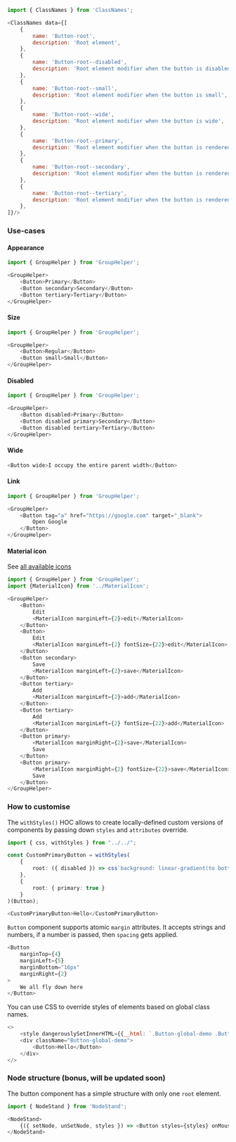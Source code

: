 ```js noeditor
import { ClassNames } from 'ClassNames';

<ClassNames data={[
    {
        name: 'Button-root',
        description: 'Root element',
    },
    {
        name: 'Button-root--disabled',
        description: 'Root element modifier when the button is disabled',
    },
    {
        name: 'Button-root--small',
        description: 'Root element modifier when the button is small',
    },
    {
        name: 'Button-root--wide',
        description: 'Root element modifier when the button is wide',
    },
    {
        name: 'Button-root--primary',
        description: 'Root element modifier when the button is rendered as primary',
    },
    {
        name: 'Button-root--secondary',
        description: 'Root element modifier when the button is rendered as secondary',
    },
    {
        name: 'Button-root--tertiary',
        description: 'Root element modifier when the button is rendered as tertiary',
    },
]}/>
```

### Use-cases

#### Appearance

```js
import { GroupHelper } from 'GroupHelper';

<GroupHelper>
    <Button>Primary</Button>
    <Button secondary>Secondary</Button>
    <Button tertiary>Tertiary</Button>
</GroupHelper>
```

#### Size

```js
import { GroupHelper } from 'GroupHelper';

<GroupHelper>
    <Button>Regular</Button>
    <Button small>Small</Button>
</GroupHelper>
```

#### Disabled

```js
import { GroupHelper } from 'GroupHelper';

<GroupHelper>
    <Button disabled>Primary</Button>
    <Button disabled primary>Secondary</Button>
    <Button disabled tertiary>Tertiary</Button>
</GroupHelper>
```

#### Wide

```js
<Button wide>I occupy the entire parent width</Button>
```

#### Link

```js
import { GroupHelper } from 'GroupHelper';

<GroupHelper>
    <Button tag="a" href="https://google.com" target="_blank">
        Open Google
    </Button>
</GroupHelper>
```

#### Material icon

See <a href="https://material.io/resources/icons/" target="_blank">all available icons</a>

```js
import { GroupHelper } from 'GroupHelper';
import {MaterialIcon} from '../MaterialIcon';

<GroupHelper>
    <Button>
        Edit
        <MaterialIcon marginLeft={2}>edit</MaterialIcon>
    </Button>
    <Button>
        Edit
        <MaterialIcon marginLeft={2} fontSize={22}>edit</MaterialIcon>
    </Button>
    <Button secondary>
        Save
        <MaterialIcon marginLeft={2}>save</MaterialIcon>
    </Button>
    <Button tertiary>
        Add
        <MaterialIcon marginLeft={2}>add</MaterialIcon>
    </Button>
    <Button tertiary>
        Add
        <MaterialIcon marginLeft={2} fontSize={22}>add</MaterialIcon>
    </Button>
    <Button primary>
        <MaterialIcon marginRight={2}>save</MaterialIcon>
        Save
    </Button>
    <Button primary>
        <MaterialIcon marginRight={2} fontSize={22}>save</MaterialIcon>
        Save
    </Button>
</GroupHelper>
```

### How to customise

The `withStyles()` HOC allows to create locally-defined custom versions of components by passing down `styles` and `attributes` override.

```typescript jsx
import { css, withStyles } from "../../";

const CustomPrimaryButton = withStyles(
    {
        root: ({ disabled }) => css`background: linear-gradient(to bottom, rgba(243,197,189,1) 0%,rgba(232,108,87,1) 21%,rgba(232,108,87,1) 21%,rgba(234,40,3,1) 46%,rgba(255,102,0,1) 75%,rgba(199,34,0,1) 100%);`,
    },
    { 
        root: { primary: true }
    }
)(Button);

<CustomPrimaryButton>Hello</CustomPrimaryButton>
```

`Button` component supports atomic `margin` attributes. It accepts strings and numbers, if a number is passed, then `spacing` gets applied.

```js
<Button 
    marginTop={4}
    marginLeft={5}
    marginBottom="16px"
    marginRight={2}
>
    We all fly down here
</Button>
```

You can use CSS to override styles of elements based on global class names.

```js
<>
    <style dangerouslySetInnerHTML={{__html: `.Button-global-demo .Button-root { border: 1px solid red; };`}} />
    <div className="Button-global-demo">
        <Button>Hello</Button>
    </div>
</>
```

### Node structure (bonus, will be updated soon)

The button component has a simple structure with only one `root` element.

```js noeditor
import { NodeStand } from 'NodeStand';

<NodeStand>
    {({ setNode, unSetNode, styles }) => <Button styles={styles} onMouseEnter={() => setNode('root')} onMouseLeave={() => unSetNode('root')}>Hello</Button>}
</NodeStand>
```
